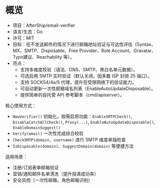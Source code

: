 # 概览

- 项目：AfterShip/email-verifier
- 语言/生态：Go
- 许可：MIT
- 目标：在不发送邮件的情况下进行邮箱地址验证与可达性评估（Syntax、MX、SMTP、Disposable、Free Provider、Role Account、Gravatar、Typo建议、Reachability 等）。
- 亮点：
  - 支持多维度校验（语法、DNS、SMTP、黑白名单元数据）。
  - 可选启用 SMTP 实时验证（默认关闭，因多数 ISP 封锁 25 端口）。
  - 支持 SOCKS4/4a/5 代理，提升在受限网络下的验证能力。
  - 可自动更新一次性邮箱域名列表（EnableAutoUpdateDisposable）。
  - 提供简单的自托管 API 参考脚本（cmd/apiserver）。

核心使用方式：
- `NewVerifier()` 初始化，按需启用功能：`EnableSMTPCheck()`, `DisableCatchAllCheck()`, `Proxy(...)`, `EnableAutoUpdateDisposable()`, `EnableDomainSuggest()`
- `Verify(email)` 一次性完成综合校验
- `CheckSMTP(domain, username)` 进行 SMTP 维度单独检查
- `IsDisposable(domain)`、`SuggestDomain(domain)` 等便捷方法

适用场景：
- 注册/订阅表单邮箱验证
- 营销/通知邮件名单清洗（提升投递成功率）
- 安全风控（一次性邮箱、角色邮箱识别）